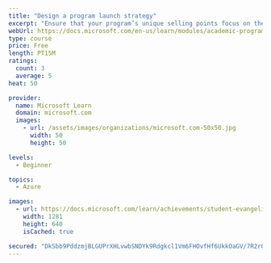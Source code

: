 ```yaml
---
title: "Design a program launch strategy"
excerpt: "Ensure that your program’s unique selling points focus on the benefits of implementing certifications, and discover the support available through the Microsoft Learn for Educators program."
webUrl: https://docs.microsoft.com/en-us/learn/modules/academic-program-certifications-design-program-launch/
type: course
price: Free
length: PT15M
ratings:
  count: 3
  average: 5
heat: 50

provider:
  name: Microsoft Learn
  domain: microsoft.com
  images:
    - url: /assets/images/organizations/microsoft.com-50x50.jpg
      width: 50
      height: 50

levels:
  - Beginner

topics:
  - Azure

images:
  - url: https://docs.microsoft.com/learn/achievements/student-evangelism/academic-program-certifications-design-program-launch-social.png
    width: 1281
    height: 640
    isCached: true

secured: "DkSbb9PddzmjBLGUPrXHLvwbSNDYk9Rdgkcl1Vm6FHOvfHf6UkkOaGV/7R2r0JRgo5UnWB/59G7MoGaEH+ALWvEP4hpM6Au6D2kDrNdTpOhsDNbao6eV+nxOE9EUWRpao6ask5a1G+O7cIO2GHBSroQDqLz/7Ig42b+wzrtEI5ZoN9Nn5ls5NcQW9Vxzfkm5TdTRcaRb14so6Hg5vFsffj1WX5Dzz85VaPrpCRbeFM28L8NzGY5GbhBuMfRtcU2XhBKPJA5K4diSMr6S4HQHcFCgRWt6tyV1MvlqA00TqXCF/0GhLM33CE4BwHOD7cJn02YeZgJslHJROuKZYcg8KZf+PJfVYvYSgPF54FJVOh1Y3E4H3oXOcUPmHUWKS23N86+ELL4rWCKxJeapJFr71uEC2yjKQHEp/EDqKoTWgUA=;nAmFZDmzHGKKZ9tT+MFFyA=="
---
```


